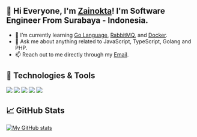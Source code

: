 ## 👋 Hi Everyone, I'm [Zainokta](https://zainokta.com/)! I'm Software Engineer From Surabaya - Indonesia.

- 🌱 I’m currently learning [Go Language](https://golang.org/), [RabbitMQ](https://www.rabbitmq.com/), and [Docker](https://www.docker.com/).
- 💬 Ask me about anything related to JavaScript, TypeScript, Golang and PHP.
- 📫 Reach out to me directly through my [Email](mailto:zainokta@gmail.com).

## 🔧 Technologies & Tools
![](https://img.shields.io/badge/Code-JavaScript-informational?style=flat&logo=javascript&logoColor=white&color=2bbc8a)
![](https://img.shields.io/badge/Code-Golang-informational?style=flat&logo=go&logoColor=white&color=2bbc8a)
![](https://img.shields.io/badge/Code-Make-informational?style=flat&logo=cmake&logoColor=white&color=2bbc8a)
![](https://img.shields.io/badge/Tools-PostgreSQL-informational?style=flat&logo=postgresql&logoColor=white&color=2bbc8a)
![](https://img.shields.io/badge/Cloud-Digital_Ocean-informational?style=flat&logo=digitalocean&logoColor=white&color=2bbc8a)

## &#x1f4c8; GitHub Stats
[![My GitHub stats](https://github-readme-stats.vercel.app/api?username=zainokta&count_private=true&show_icons=true&theme=dark)](https://github.com/zainokta/)
